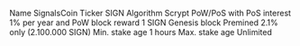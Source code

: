 Name	             SignalsCoin
Ticker             SIGN
Algorithm	         Scrypt PoW/PoS with PoS interest 1% per year and PoW block reward 1 SIGN
Genesis block      Premined 2.1% only (2.100.000 SIGN)
Min. stake age	   1 hours
Max. stake age	   Unlimited
